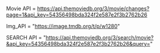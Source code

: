 Movie API = https://api.themoviedb.org/3/movie/changes?page=1&api_key=54356498bda324f2e587e2f3b2762b26

Img_API = "https://image.tmdb.org/t/p/w1280"

SEARCH API = "https://api.themoviedb.org/3/search/movie?&api_key=54356498bda324f2e587e2f3b2762b26&query="
